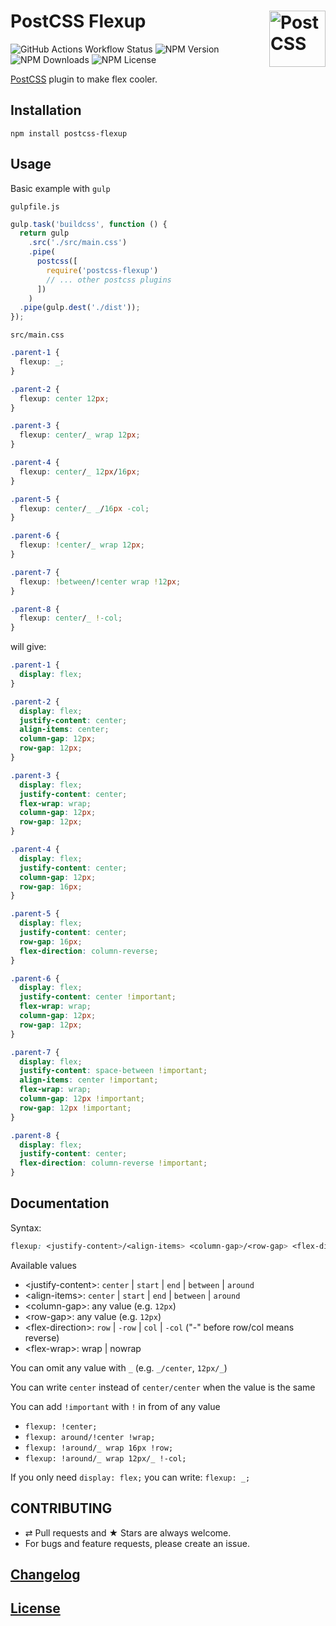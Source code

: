 # PostCSS Flexup [<img src="https://postcss.github.io/postcss/logo.svg" alt="PostCSS" width="90" height="90" align="right">](https://github.com/postcss/postcss)
![GitHub Actions Workflow Status](https://img.shields.io/github/actions/workflow/status/dimchtz/postcss-flexup/test.yml) ![NPM Version](https://img.shields.io/npm/v/postcss-flexup) ![NPM Downloads](https://img.shields.io/npm/dw/postcss-flexup) ![NPM License](https://img.shields.io/npm/l/postcss-flexup)

[PostCSS](https://github.com/postcss/postcss) plugin to make flex cooler.

## Installation

```console
npm install postcss-flexup
```

## Usage

Basic example with `gulp`

`gulpfile.js`

```js
gulp.task('buildcss', function () {
  return gulp
    .src('./src/main.css')
    .pipe(
      postcss([
        require('postcss-flexup')
        // ... other postcss plugins
      ])
    )
  .pipe(gulp.dest('./dist'));
});
```

`src/main.css`

```css
.parent-1 {
  flexup: _;
}

.parent-2 {
  flexup: center 12px;
}

.parent-3 {
  flexup: center/_ wrap 12px;
}

.parent-4 {
  flexup: center/_ 12px/16px;
}

.parent-5 {
  flexup: center/_ _/16px -col;
}

.parent-6 {
  flexup: !center/_ wrap 12px;
}

.parent-7 {
  flexup: !between/!center wrap !12px;
}

.parent-8 {
  flexup: center/_ !-col;
}
```

will give:

```css
.parent-1 {
  display: flex;
}

.parent-2 {
  display: flex;
  justify-content: center;
  align-items: center;
  column-gap: 12px;
  row-gap: 12px;
}

.parent-3 {
  display: flex;
  justify-content: center;
  flex-wrap: wrap;
  column-gap: 12px;
  row-gap: 12px;
}

.parent-4 {
  display: flex;
  justify-content: center;
  column-gap: 12px;
  row-gap: 16px;
}

.parent-5 {
  display: flex;
  justify-content: center;
  row-gap: 16px;
  flex-direction: column-reverse;
}

.parent-6 {
  display: flex;
  justify-content: center !important;
  flex-wrap: wrap;
  column-gap: 12px;
  row-gap: 12px;
}

.parent-7 {
  display: flex;
  justify-content: space-between !important;
  align-items: center !important;
  flex-wrap: wrap;
  column-gap: 12px !important;
  row-gap: 12px !important;
}

.parent-8 {
  display: flex;
  justify-content: center;
  flex-direction: column-reverse !important;
}
```

## Documentation

Syntax:

```css
flexup: <justify-content>/<align-items> <column-gap>/<row-gap> <flex-direction> <flex-wrap>;
```

Available values

- &lt;justify-content&gt;: `center` | `start` | `end` | `between` | `around`
- &lt;align-items&gt;: `center` | `start` | `end` | `between` | `around`
- &lt;column-gap&gt;: any value (e.g. `12px`)
- &lt;row-gap&gt;: any value (e.g. `12px`)
- &lt;flex-direction&gt;: `row` | `-row` | `col` | `-col` ("-" before row/col means reverse)
- &lt;flex-wrap&gt;: wrap | nowrap

You can omit any value with `_` (e.g. `_/center`, `12px/_`)

You can write `center` instead of `center/center` when the value is the same

You can add `!important` with `!` in from of any value

- `flexup: !center;`
- `flexup: around/!center !wrap;`
- `flexup: !around/_ wrap 16px !row;`
- `flexup: !around/_ wrap 12px/_ !-col;`

If you only need `display: flex;` you can write: `flexup: _;`

## CONTRIBUTING

- ⇄ Pull requests and ★ Stars are always welcome.
- For bugs and feature requests, please create an issue.

## [Changelog](CHANGELOG.md)

## [License](LICENSE)
